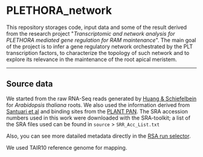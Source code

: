 # PLETHORA_network
This repository storages code, input data and some of the result derived from the research project "*Transcriptomic and network analysis for PLETHORA mediated gene regulation for RAM maintenance*".  The main goal of the project is to infer a gene regulatory network orchestrated by the PLT transcription factors, to characterize the topology of such network and to explore its relevance in the maintenance of the root apical meristem.

---
## Source data

We started from the raw RNA-Seq reads generated by [Huang & Schiefelbein](https://doi.org/10.1105/tpc.15.00328) for *Arabidopsis thaliana* roots. We also used the information derived from [Santuari et al](https://doi.org/10.1105/tpc.16.00656) and binding sites from the [PLANT PAN](http://plantpan.itps.ncku.edu.tw).
The SRA accession numbers used in this work were downloaded with the SRA-toolkit; a list of the SRA files used can be found in `source` > `SRR_Acc_List.txt`

Also, you can see more datailed metadata directly in the [RSA run selector](https://www.ncbi.nlm.nih.gov/Traces/study/?acc=PRJNA271595&o=acc_s%3Aa).

We used TAIR10 reference genome for mapping.

